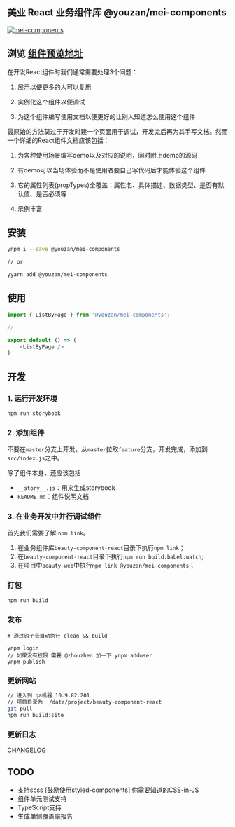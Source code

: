 ## 美业 React 业务组件库   @youzan/mei-components

[![mei-components](http://npm.qima-inc.com/badge/v/@youzan/mei-components.svg?style=flat-square)](http://npm.qima-inc.com/package/@youzan/mei-components)



## 浏览 [组件预览地址](http://10.9.82.201:8080/)

在开发React组件时我们通常需要处理3个问题：

1. 展示以便更多的人可以复用

2. 实例化这个组件以便调试

3. 为这个组件编写使用文档以便更好的让别人知道怎么使用这个组件

最原始的方法莫过于开发时建一个页面用于调试，开发完后再为其手写文档。然而一个详细的React组件文档应该包括：

1. 为各种使用场景编写demo以及对应的说明，同时附上demo的源码

2. 有demo可以当场体验而不是使用者要自己写代码后才能体验这个组件

3. 它的属性列表(propTypes)全覆盖：属性名、具体描述、数据类型、是否有默认值、是否必须等

4. 示例丰富

## 安装

```sh
ynpm i --save @youzan/mei-components

// or

yyarn add @youzan/mei-components
```

## 使用

```js
import { ListByPage } from '@youzan/mei-components';

//

export default () => (
    <ListByPage />
)
```

## 开发

### 1. 运行开发环境

```sh
npm run storybook
```

### 2. 添加组件

不要在`master`分支上开发，从`master`拉取`feature`分支，开发完成，添加到`src/index.js`之中。

除了组件本身，还应该包括

- `__story__.js`：用来生成storybook
- `README.md`：组件说明文档

### 3. 在业务开发中并行调试组件

首先我们需要了解 `npm link`。

1. 在业务组件库`beauty-component-react`目录下执行`npm link`；
2. 在`beauty-component-react`目录下执行`npm run build:babel:watch`;
3. 在项目中`beauty-web`中执行`npm link @youzan/mei-components`；

### 打包

```sh
npm run build 
```

### 发布

```
# 通过钩子会自动执行 clean && build

ynpm login
// 如果没有权限 需要 @zhouzhen 加一下 ynpm adduser
ynpm publish
```

### 更新网站

```sh
// 进入到 qa机器 10.9.82.201
// 项目目录为  /data/project/beauty-component-react
git pull 
npm run build:site
```

### 更新日志

[CHANGELOG](./CHANGELOG.md)

## TODO

- 支持scss [鼓励使用styled-components] [你需要知道的CSS-in-JS](http://www.infoq.com/cn/news/2017/11/css-in-js-need-know?utm_source=infoq&utm_campaign=footer_links&tm_medium=footer_links_article_page)
- 组件单元测试支持
- TypeScript支持
- 生成单侧覆盖率报告
